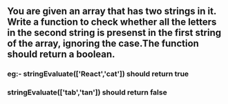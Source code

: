 ## You are given an array that has two strings in it. Write a function to check whether all the letters in the second string is presenst in the first string of the array, ignoring the case.The function should return a boolean.
### eg:-  stringEvaluate(['React','cat']) should return true
### stringEvaluate(['tab','tan']) should return false

